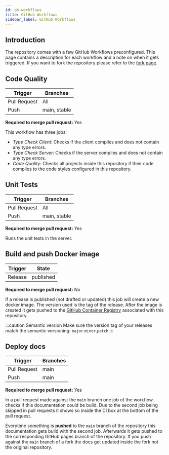 ```yaml
---
id: gh-workflows
title: GitHub Workflows
sidebar_label: GitHub Workflows
---
```


## Introduction

The repository comes with a few GitHub Workflows preconfigured.
This page contains a description for each workflow and a note on when it gets triggered.
If you want to fork the repository please refer to the [fork page](./fork).

## Code Quality

| Trigger      | Branches     |
| ------------ | ------------ |
| Pull Request | All          |
| Push         | main, stable |

**Required to merge pull request:** Yes

This workflow has three jobs:

- _Type Check Client_: Checks if the client compiles and does not contain any type errors.
- _Type Check Server_: Checks if the server compiles and does not contain any type errors.
- _Code Quality_: Checks all projects inside this repository if their code complies to the code styles configured in this repository.

## Unit Tests

| Trigger      | Branches     |
| ------------ | ------------ |
| Pull Request | All          |
| Push         | main, stable |

**Required to merge pull request:** Yes

Runs the unit tests in the server.

## Build and push Docker image

| Trigger | State     |
| ------- | --------- |
| Release | published |

**Required to merge pull request:** No

If a release is published (not drafted or updated) this job will create a new docker image.
The version used is the tag of the release.
After the image is created it gets pushed to the [GitHub Container Registry](https://docs.github.com/en/packages/guides/about-github-container-registry) associated with this repository.

:::caution Semantic version
Make sure the version tag of your releases match the semantic versioning: `major`.`minor`.`patch`
:::

## Deploy docs

| Trigger      | Branches |
| ------------ | -------- |
| Pull Request | main     |
| Push         | main     |

**Required to merge pull request:** Yes

In a pull request made against the `main` branch one job of the workflow checks if this documentation could be build.
Due to the second job being skipped in pull requests it shows so inside the CI box at the bottom of the pull request.

Everytime something is **pushed** to the `main` branch of the repository this documentation gets build with the second job.
Afterwards it gets pushed to the corresponding GitHub pages branch of the repository.
If you push against the `main` branch of a fork the docs get updated inside the fork not the original repository.
